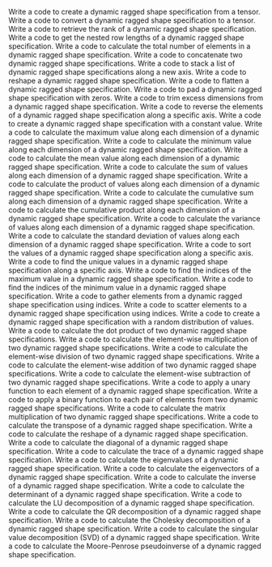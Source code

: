Write a code to create a dynamic ragged shape specification from a tensor.
Write a code to convert a dynamic ragged shape specification to a tensor.
Write a code to retrieve the rank of a dynamic ragged shape specification.
Write a code to get the nested row lengths of a dynamic ragged shape specification.
Write a code to calculate the total number of elements in a dynamic ragged shape specification.
Write a code to concatenate two dynamic ragged shape specifications.
Write a code to stack a list of dynamic ragged shape specifications along a new axis.
Write a code to reshape a dynamic ragged shape specification.
Write a code to flatten a dynamic ragged shape specification.
Write a code to pad a dynamic ragged shape specification with zeros.
Write a code to trim excess dimensions from a dynamic ragged shape specification.
Write a code to reverse the elements of a dynamic ragged shape specification along a specific axis.
Write a code to create a dynamic ragged shape specification with a constant value.
Write a code to calculate the maximum value along each dimension of a dynamic ragged shape specification.
Write a code to calculate the minimum value along each dimension of a dynamic ragged shape specification.
Write a code to calculate the mean value along each dimension of a dynamic ragged shape specification.
Write a code to calculate the sum of values along each dimension of a dynamic ragged shape specification.
Write a code to calculate the product of values along each dimension of a dynamic ragged shape specification.
Write a code to calculate the cumulative sum along each dimension of a dynamic ragged shape specification.
Write a code to calculate the cumulative product along each dimension of a dynamic ragged shape specification.
Write a code to calculate the variance of values along each dimension of a dynamic ragged shape specification.
Write a code to calculate the standard deviation of values along each dimension of a dynamic ragged shape specification.
Write a code to sort the values of a dynamic ragged shape specification along a specific axis.
Write a code to find the unique values in a dynamic ragged shape specification along a specific axis.
Write a code to find the indices of the maximum value in a dynamic ragged shape specification.
Write a code to find the indices of the minimum value in a dynamic ragged shape specification.
Write a code to gather elements from a dynamic ragged shape specification using indices.
Write a code to scatter elements to a dynamic ragged shape specification using indices.
Write a code to create a dynamic ragged shape specification with a random distribution of values.
Write a code to calculate the dot product of two dynamic ragged shape specifications.
Write a code to calculate the element-wise multiplication of two dynamic ragged shape specifications.
Write a code to calculate the element-wise division of two dynamic ragged shape specifications.
Write a code to calculate the element-wise addition of two dynamic ragged shape specifications.
Write a code to calculate the element-wise subtraction of two dynamic ragged shape specifications.
Write a code to apply a unary function to each element of a dynamic ragged shape specification.
Write a code to apply a binary function to each pair of elements from two dynamic ragged shape specifications.
Write a code to calculate the matrix multiplication of two dynamic ragged shape specifications.
Write a code to calculate the transpose of a dynamic ragged shape specification.
Write a code to calculate the reshape of a dynamic ragged shape specification.
Write a code to calculate the diagonal of a dynamic ragged shape specification.
Write a code to calculate the trace of a dynamic ragged shape specification.
Write a code to calculate the eigenvalues of a dynamic ragged shape specification.
Write a code to calculate the eigenvectors of a dynamic ragged shape specification.
Write a code to calculate the inverse of a dynamic ragged shape specification.
Write a code to calculate the determinant of a dynamic ragged shape specification.
Write a code to calculate the LU decomposition of a dynamic ragged shape specification.
Write a code to calculate the QR decomposition of a dynamic ragged shape specification.
Write a code to calculate the Cholesky decomposition of a dynamic ragged shape specification.
Write a code to calculate the singular value decomposition (SVD) of a dynamic ragged shape specification.
Write a code to calculate the Moore-Penrose pseudoinverse of a dynamic ragged shape specification.
